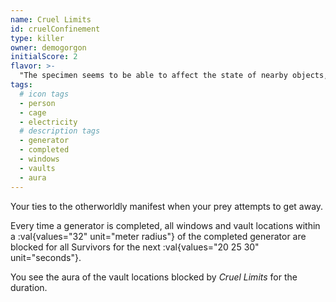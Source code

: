 ```yaml
---
name: Cruel Limits
id: cruelConfinement
type: killer
owner: demogorgon
initialScore: 2
flavor: >-
  "The specimen seems to be able to affect the state of nearby objects, as if they existed in some other form within a dimension alternate to our own." -Hawkins National Laboratory
tags:
  # icon tags
  - person
  - cage
  - electricity
  # description tags
  - generator
  - completed
  - windows
  - vaults
  - aura
---
```


Your ties to the otherworldly manifest when your prey attempts to get away.

Every time a generator is completed, all windows and vault locations within a :val{values="32" unit="meter radius"} of the completed generator are blocked for all Survivors for the next :val{values="20 25 30" unit="seconds"}.

You see the aura of the vault locations blocked by _Cruel Limits_ for the duration.
